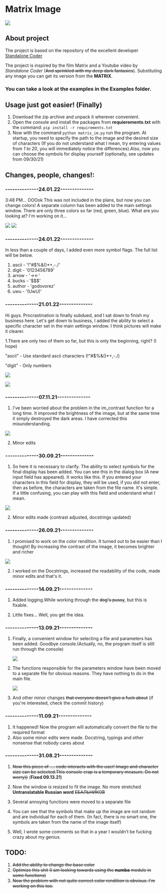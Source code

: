 # **Matrix Image**

![](readme_images/demo.gif)

## **About project**
The project is based on the repository of the excellent developer [Standalone Coder](https://github.com/StanislavPetrovV)


The project is inspired by the film Matrix and a Youtube video by *Standalone Coder* (~~And sprinkled with my deep dark fantasies~~). Substituting any image you can get its version from the **MATRIX**.

### You can take a look at the examples in the **Examples** folder.

## Usage just got easier! (Finally)
1. Download the zip archive and unpack it wherever convenient.
2. Open the console and install the packages from **requierements.txt** with the command: `pip install -r requirements.txt`
3. Now with the command `python matrix_im.py` run the program. At startup, you need to specify the path to the image and the desired size of characters (If you do not understand what I mean, try entering values ​​from *1 to 20*, you will immediately notice the differences).Also, now you can choose the symbols for display yourself (optionally, see updates from 09/30/21)

## **Changes, people, changes!:**
### **--------------24.01.22--------------**
3:48 PM... OOOok This was not included in the plans, but now you can change colors! A separate column has been added to the main settings window. There are only three colors so far (red, green, blue). What are you looking at? I'm working on it...

![](readme_images/color_ch.png)
![](readme_images/color_ch_ex.png)

### **--------------24.01.22--------------**
In less than a couple of days, I added even more symbol flags. The full list will be below.

1. ascii - '!"#$%&()*+,-./'
2. digit - '0123456789'
3. arrow - '-><-'
4. bucks - '$$$'
5. author - 'godovorez'
6. uwu - '(UwU)'


### **--------------21.01.22--------------**
Hi guys. Procrastination is finally subdued, and I sat down to finish my business here. Let's get down to business, I added the ability to select a specific character set in the main settings window. I think pictures will make it clearer.

1.There are only two of them so far, but this is only the beginning, right? (I hope)

"ascii" - Use standard ascii characters (!"#$%&()*+,-./)

"digit" - Only numbers

![](readme_images/sym_conf_win.png)

![](readme_images/sym_conf.png)





### **--------------07.11.21--------------**

1. I've been worried about the problem in the im_contrast function for a long time. It improved the brightness of the image, but at the same time it simply destroyed the dark areas. I have corrected this misunderstanding.

![](readme_images/redux_improve.png)

2. Minor edits


### **--------------30.09.21--------------**

1. So here it is necessary to clarify. The ability to select symbols for the final display has been added. You can see this in the dialog box (A new input field has appeared). It works like this. If you entered your characters in this field for display, they will be used, if you did not enter, then as before, the characters are taken from the file name. It's simple. If a little confusing, you can play with this field and understand what I mean.

![](readme_images/symbols.png)

2. Minor edits made (contrast adjusted, docstrings updated)
### **--------------26.09.21--------------**

1. I promised to work on the color rendition. It turned out to be easier than I thought! By increasing the contrast of the image, it becomes brighter and richer

![](readme_images/improve.png)

2. I worked on the Docstrings, increased the readability of the code, made minor edits and that's it.
### **--------------14.09.21--------------**

1. Added logging.While working through the ~~dog's pussy~~, but this is fixable.

2. Little fixes... Well, you get the idea.
### **--------------13.09.21--------------**

1. Finally, a convenient window for selecting a file and parameters has been added. Goodbye console.(Actually, no, the program itself is still run through the console)
    
    ![](readme_images/gui_demo.png)

2. The functions responsible for the parameters window have been moved to a separate file for obvious reasons. They have nothing to do in the main file.

    ![](readme_images/meme.jpg)

3. And other minor changes ~~that everyone doesn't give a fuck about~~ (if you're interested, check the commit history)
### **--------------11.09.21--------------**

1. It happened! Now the program will automatically convert the file to the required format
2. Also some minor edits were made. Docstring, typings and other nonsense that nobody cares about
### **--------------31.08.21--------------**

1. ~~Now this piece of .... code interacts with the user! Image and character size can be selected.This console crap is a temporary measure. Do not worry))~~ (**Fixed 09.13.21**)


2. Now the window is resized to fit the image. No more stretched **Untranslatable Russian word** ~~ЕБАЛЬНИКОВ~~
3. Several annoying functions were moved to a separate file
4. You can see that the symbols that make up the image are not random and are individual for each of them. (In fact, there is no smart one, the symbols are taken from the name of the image itself)
5. Well, I wrote some comments so that in a year I wouldn’t be fucking crazy about my genius.

## TODO: 
1. ~~Add the ability to change the base color~~
2. ~~Optimize this shit (I am looking towards using the **numba** module in some functions)~~
3. ~~Now the problem with not quite correct color rendition is obvious. I'm working on this too.~~
